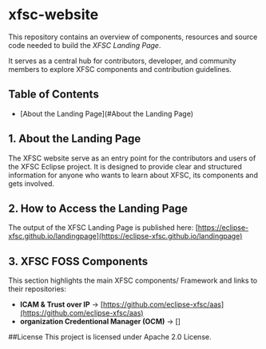 # xfsc-website

This repository contains an overview of components, resources and source code needed to build the *XFSC Landing Page*.

It serves as a central hub for contributors, developer, and community members to explore XFSC components and contribution guidelines.

## Table of Contents
- [About the Landing Page](#About the Landing Page)

## 1. About the Landing Page
The XFSC website serve as an entry point for the contributors and users of the XFSC Eclipse project. It is designed to provide clear and structured information for anyone who wants to learn about XFSC, its components and gets involved.

## 2. How to Access the Landing Page
The output of the XFSC Landing Page is published here: [https://eclipse-xfsc.github.io/landingpage](https://eclipse-xfsc.github.io/landingpage)

## 3. XFSC FOSS Components
This section highlights the main XFSC components/ Framework and links to their repositories:
- **ICAM & Trust over IP** -> [https://github.com/eclipse-xfsc/aas](https://github.com/eclipse-xfsc/aas)
- **organization Credentional Manager (OCM)** -> []




##License
This project is licensed under Apache 2.0 License.
